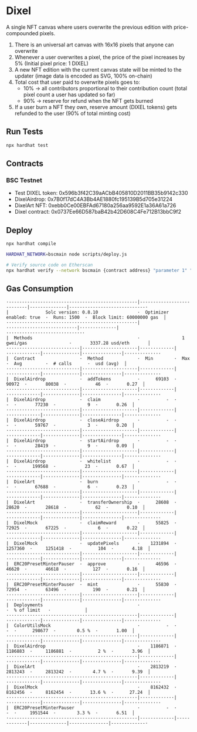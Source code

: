 # Dixel
A single NFT canvas where users overwrite the previous edition with price-compounded pixels.

1. There is an universal art canvas with 16x16 pixels that anyone can overwrite
2. Whenever a user overwrites a pixel, the price of the pixel increases by 5% (Initial pixel price: 1 DIXEL)
3. A new NFT edition with the current canvas state will be minted to the updater (image data is encoded as SVG, 100% on-chain)
4. Total cost that user paid to overwrite pixels goes to:
    - 10% -> all contributors proportional to their contribution count (total pixel count a user has updated so far)
    - 90% -> reserve for refund when the NFT gets burned
5. If a user burn a NFT they own, reserve amount (DIXEL tokens) gets refunded to the user (90% of total minting cost)

## Run Tests
```bash
npx hardhat test
```

## Contracts

### BSC Testnet
- Test DIXEL token: 0x596b3f42C39aACbB405810D2011BB35b9142c330
- DixelAirdrop: 0x7B0f17dC4A3Bb4AE1880fc195139B5d705e31224
- DixelArt NFT: 0xebb0Ce00EBFAd67180a256aa9592E1a36A61a726
- Dixel contract: 0x0737Ee66D587baB42b42D608C4Fe712B13bbC9f2

## Deploy
```bash
npx hardhat compile

HARDHAT_NETWORK=bscmain node scripts/deploy.js

# Verify source code on Etherscan
npx hardhat verify --network bscmain {contract address} "parameter 1" "parameter 2"
```

## Gas Consumption
```
·-------------------------------------------------|---------------------------|--------------|-----------------------------·
|              Solc version: 0.8.10               ·  Optimizer enabled: true  ·  Runs: 1500  ·  Block limit: 60000000 gas  │
··················································|···························|··············|······························
|  Methods                                        ·                1 gwei/gas                ·       3337.28 usd/eth       │
····························|·····················|·············|·············|··············|···············|··············
|  Contract                 ·  Method             ·  Min        ·  Max        ·  Avg         ·  # calls      ·  usd (avg)  │
····························|·····················|·············|·············|··············|···············|··············
|  DixelAirdrop             ·  addTokens          ·      69103  ·      90972  ·       80038  ·           46  ·       0.27  │
····························|·····················|·············|·············|··············|···············|··············
|  DixelAirdrop             ·  claim              ·          -  ·          -  ·       77230  ·            9  ·       0.26  │
····························|·····················|·············|·············|··············|···············|··············
|  DixelAirdrop             ·  closeAirdrop       ·          -  ·          -  ·       59767  ·            3  ·       0.20  │
····························|·····················|·············|·············|··············|···············|··············
|  DixelAirdrop             ·  startAirdrop       ·          -  ·          -  ·       28419  ·            9  ·       0.09  │
····························|·····················|·············|·············|··············|···············|··············
|  DixelAirdrop             ·  whitelist          ·          -  ·          -  ·      199568  ·           23  ·       0.67  │
····························|·····················|·············|·············|··············|···············|··············
|  DixelArt                 ·  burn               ·          -  ·          -  ·       67688  ·            6  ·       0.23  │
····························|·····················|·············|·············|··············|···············|··············
|  DixelArt                 ·  transferOwnership  ·      28608  ·      28620  ·       28618  ·           62  ·       0.10  │
····························|·····················|·············|·············|··············|···············|··············
|  DixelMock                ·  claimReward        ·      55825  ·      72925  ·       67225  ·            6  ·       0.22  │
····························|·····················|·············|·············|··············|···············|··············
|  DixelMock                ·  updatePixels       ·    1231894  ·    1257360  ·     1251418  ·          104  ·       4.18  │
····························|·····················|·············|·············|··············|···············|··············
|  ERC20PresetMinterPauser  ·  approve            ·      46596  ·      46620  ·       46618  ·          127  ·       0.16  │
····························|·····················|·············|·············|··············|···············|··············
|  ERC20PresetMinterPauser  ·  mint               ·      55830  ·      72954  ·       63496  ·          190  ·       0.21  │
····························|·····················|·············|·············|··············|···············|··············
|  Deployments                                    ·                                          ·  % of limit   ·             │
··················································|·············|·············|··············|···············|··············
|  ColorUtilsMock                                 ·          -  ·          -  ·      298677  ·        0.5 %  ·       1.00  │
··················································|·············|·············|··············|···············|··············
|  DixelAirdrop                                   ·    1186871  ·    1186883  ·     1186881  ·          2 %  ·       3.96  │
··················································|·············|·············|··············|···············|··············
|  DixelArt                                       ·    2813219  ·    2813243  ·     2813242  ·        4.7 %  ·       9.39  │
··················································|·············|·············|··············|···············|··············
|  DixelMock                                      ·    8162432  ·    8162456  ·     8162454  ·       13.6 %  ·      27.24  │
··················································|·············|·············|··············|···············|··············
|  ERC20PresetMinterPauser                        ·          -  ·          -  ·     1951544  ·        3.3 %  ·       6.51  │
·-------------------------------------------------|-------------|-------------|--------------|---------------|-------------·
```
